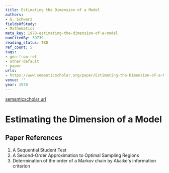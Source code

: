 ```yaml
---
title: Estimating the Dimension of a Model
authors:
- G. Schwarz
fieldsOfStudy:
- Mathematics
meta_key: 1978-estimating-the-dimension-of-a-model
numCitedBy: 39739
reading_status: TBD
ref_count: 5
tags:
- gen-from-ref
- other-default
- paper
urls:
- https://www.semanticscholar.org/paper/Estimating-the-Dimension-of-a-Model-Schwarz/37e44d1de8003d8394d158ec6afd1ff0e87e595b?sort=total-citations
venue: ''
year: 1978
---
```


[semanticscholar url](https://www.semanticscholar.org/paper/Estimating-the-Dimension-of-a-Model-Schwarz/37e44d1de8003d8394d158ec6afd1ff0e87e595b?sort=total-citations)

# Estimating the Dimension of a Model

## Paper References

1. A Sequential Student Test
2. A Second-Order Approximation to Optimal Sampling Regions
3. Determination of the order of a Markov chain by Akaike's information criterion
